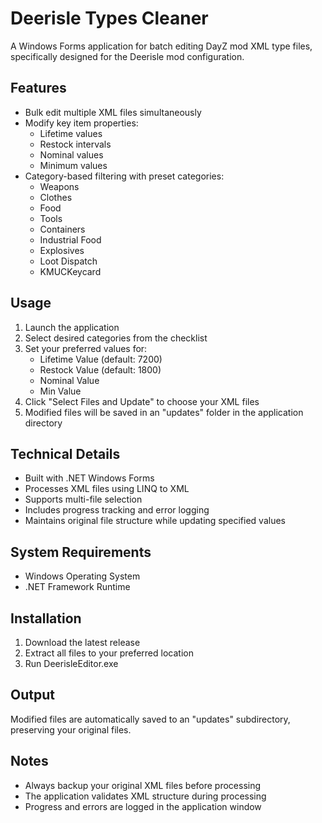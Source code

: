 # Deerisle Types Cleaner

A Windows Forms application for batch editing DayZ mod XML type files, specifically designed for the Deerisle mod configuration.

## Features

- Bulk edit multiple XML files simultaneously
- Modify key item properties:
  - Lifetime values
  - Restock intervals
  - Nominal values
  - Minimum values
- Category-based filtering with preset categories:
  - Weapons
  - Clothes
  - Food
  - Tools
  - Containers
  - Industrial Food
  - Explosives
  - Loot Dispatch
  - KMUCKeycard

## Usage

1. Launch the application
2. Select desired categories from the checklist
3. Set your preferred values for:
   - Lifetime Value (default: 7200)
   - Restock Value (default: 1800)
   - Nominal Value
   - Min Value
4. Click "Select Files and Update" to choose your XML files
5. Modified files will be saved in an "updates" folder in the application directory

## Technical Details

- Built with .NET Windows Forms
- Processes XML files using LINQ to XML
- Supports multi-file selection
- Includes progress tracking and error logging
- Maintains original file structure while updating specified values

## System Requirements

- Windows Operating System
- .NET Framework Runtime

## Installation

1. Download the latest release
2. Extract all files to your preferred location
3. Run DeerisleEditor.exe

## Output

Modified files are automatically saved to an "updates" subdirectory, preserving your original files.

## Notes

- Always backup your original XML files before processing
- The application validates XML structure during processing
- Progress and errors are logged in the application window
